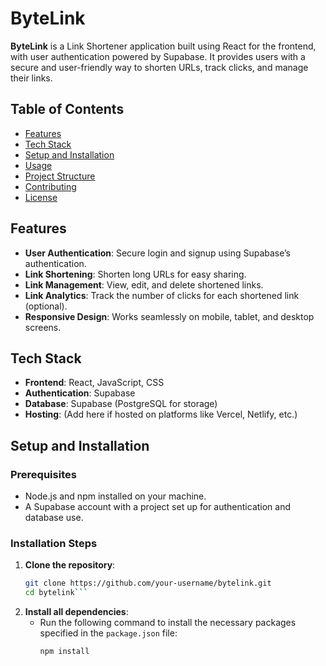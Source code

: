 # ByteLink

**ByteLink** is a Link Shortener application built using React for the frontend, with user authentication powered by Supabase. It provides users with a secure and user-friendly way to shorten URLs, track clicks, and manage their links.

## Table of Contents

- [Features](#features)
- [Tech Stack](#tech-stack)
- [Setup and Installation](#setup-and-installation)
- [Usage](#usage)
- [Project Structure](#project-structure)
- [Contributing](#contributing)
- [License](#license)

## Features

- **User Authentication**: Secure login and signup using Supabase’s authentication.
- **Link Shortening**: Shorten long URLs for easy sharing.
- **Link Management**: View, edit, and delete shortened links.
- **Link Analytics**: Track the number of clicks for each shortened link (optional).
- **Responsive Design**: Works seamlessly on mobile, tablet, and desktop screens.

## Tech Stack

- **Frontend**: React, JavaScript, CSS
- **Authentication**: Supabase
- **Database**: Supabase (PostgreSQL for storage)
- **Hosting**: (Add here if hosted on platforms like Vercel, Netlify, etc.)

## Setup and Installation

### Prerequisites

- Node.js and npm installed on your machine.
- A Supabase account with a project set up for authentication and database use.

### Installation Steps

1. **Clone the repository**:
   ```bash
   git clone https://github.com/your-username/bytelink.git
   cd bytelink```

2. **Install all dependencies**:
   - Run the following command to install the necessary packages specified in the `package.json` file:
     ```bash
     npm install
     ```

